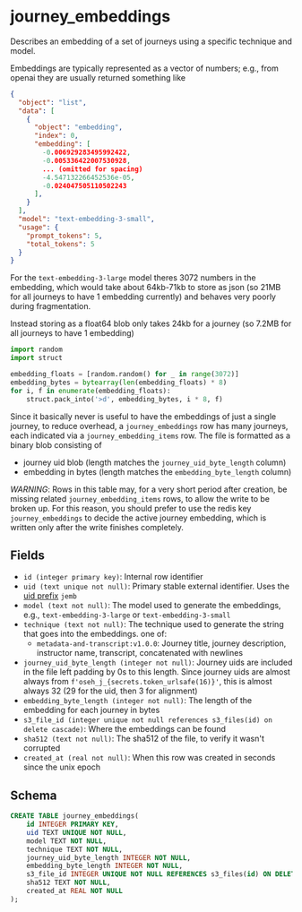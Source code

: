 # journey_embeddings

Describes an embedding of a set of journeys using a specific technique and
model.

Embeddings are typically represented as a vector of numbers; e.g., from openai
they are usually returned something like

```json
{
  "object": "list",
  "data": [
    {
      "object": "embedding",
      "index": 0,
      "embedding": [
        -0.006929283495992422,
        -0.005336422007530928,
        ... (omitted for spacing)
        -4.547132266452536e-05,
        -0.024047505110502243
      ],
    }
  ],
  "model": "text-embedding-3-small",
  "usage": {
    "prompt_tokens": 5,
    "total_tokens": 5
  }
}
```

For the `text-embedding-3-large` model theres 3072 numbers in the embedding,
which would take about 64kb-71kb to store as json (so 21MB for all journeys
to have 1 embedding currently) and behaves very poorly during fragmentation.

Instead storing as a float64 blob only takes 24kb for a journey (so 7.2MB
for all journeys to have 1 embedding)

```py
import random
import struct

embedding_floats = [random.random() for _ in range(3072)]
embedding_bytes = bytearray(len(embedding_floats) * 8)
for i, f in enumerate(embedding_floats):
    struct.pack_into('>d', embedding_bytes, i * 8, f)
```

Since it basically never is useful to have the embeddings of just a single journey,
to reduce overhead, a `journey_embeddings` row has many journeys, each indicated via
a `journey_embedding_items` row. The file is formatted as a binary blob consisting of

- journey uid blob (length matches the `journey_uid_byte_length` column)
- embedding in bytes (length matches the `embedding_byte_length` column)

_WARNING_: Rows in this table may, for a very short period after creation, be missing
related `journey_embedding_items` rows, to allow the write to be broken up. For this
reason, you should prefer to use the redis key `journey_embeddings` to decide the active
journey embedding, which is written only after the write finishes completely.

## Fields

- `id (integer primary key)`: Internal row identifier
- `uid (text unique not null)`: Primary stable external identifier. Uses
  the [uid prefix](../uid_prefixes.md) `jemb`
- `model (text not null)`: The model used to generate the embeddings, e.g.,
  `text-embedding-3-large` or `text-embedding-3-small`
- `technique (text not null)`: The technique used to generate the string that
  goes into the embeddings. one of:
  - `metadata-and-transcript:v1.0.0`: Journey title, journey description,
    instructor name, transcript, concatenated with newlines
- `journey_uid_byte_length (integer not null)`: Journey uids are included in
  the file left padding by 0s to this length. Since journey uids are almost always
  from `f'oseh_j_{secrets.token_urlsafe(16)}'`, this is almost always 32 (29 for
  the uid, then 3 for alignment)
- `embedding_byte_length (integer not null)`: The length of the embedding for each
  journey in bytes
- `s3_file_id (integer unique not null references s3_files(id) on delete cascade)`: Where
  the embeddings can be found
- `sha512 (text not null)`: The sha512 of the file, to verify it wasn't corrupted
- `created_at (real not null)`: When this row was created in seconds since the unix epoch

## Schema

```sql
CREATE TABLE journey_embeddings(
    id INTEGER PRIMARY KEY,
    uid TEXT UNIQUE NOT NULL,
    model TEXT NOT NULL,
    technique TEXT NOT NULL,
    journey_uid_byte_length INTEGER NOT NULL,
    embedding_byte_length INTEGER NOT NULL,
    s3_file_id INTEGER UNIQUE NOT NULL REFERENCES s3_files(id) ON DELETE CASCADE ON UPDATE RESTRICT,
    sha512 TEXT NOT NULL,
    created_at REAL NOT NULL
);
```

